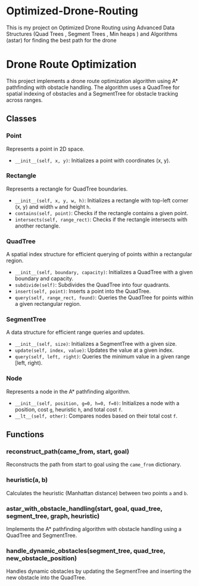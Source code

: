 # Optimized-Drone-Routing
This is my project on Optimized Drone Routing using Advanced Data Structures (Quad Trees , Segment Trees , Min heaps ) and Algorithms (astar) for finding the best path for the drone

# Drone Route Optimization

This project implements a drone route optimization algorithm using A* pathfinding with obstacle handling. The algorithm uses a QuadTree for spatial indexing of obstacles and a SegmentTree for obstacle tracking across ranges.

## Classes

### Point
Represents a point in 2D space.
- `__init__(self, x, y)`: Initializes a point with coordinates (x, y).

### Rectangle
Represents a rectangle for QuadTree boundaries.
- `__init__(self, x, y, w, h)`: Initializes a rectangle with top-left corner (x, y) and width `w` and height `h`.
- `contains(self, point)`: Checks if the rectangle contains a given point.
- `intersects(self, range_rect)`: Checks if the rectangle intersects with another rectangle.

### QuadTree
A spatial index structure for efficient querying of points within a rectangular region.
- `__init__(self, boundary, capacity)`: Initializes a QuadTree with a given boundary and capacity.
- `subdivide(self)`: Subdivides the QuadTree into four quadrants.
- `insert(self, point)`: Inserts a point into the QuadTree.
- `query(self, range_rect, found)`: Queries the QuadTree for points within a given rectangular region.

### SegmentTree
A data structure for efficient range queries and updates.
- `__init__(self, size)`: Initializes a SegmentTree with a given size.
- `update(self, index, value)`: Updates the value at a given index.
- `query(self, left, right)`: Queries the minimum value in a given range [left, right).

### Node
Represents a node in the A* pathfinding algorithm.
- `__init__(self, position, g=0, h=0, f=0)`: Initializes a node with a position, cost `g`, heuristic `h`, and total cost `f`.
- `__lt__(self, other)`: Compares nodes based on their total cost `f`.

## Functions

### reconstruct_path(came_from, start, goal)
Reconstructs the path from start to goal using the `came_from` dictionary.

### heuristic(a, b)
Calculates the heuristic (Manhattan distance) between two points `a` and `b`.

### astar_with_obstacle_handling(start, goal, quad_tree, segment_tree, graph, heuristic)
Implements the A* pathfinding algorithm with obstacle handling using a QuadTree and SegmentTree.

### handle_dynamic_obstacles(segment_tree, quad_tree, new_obstacle_position)
Handles dynamic obstacles by updating the SegmentTree and inserting the new obstacle into the QuadTree.

